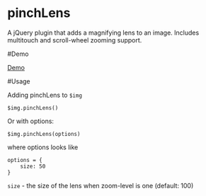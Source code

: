 pinchLens
=========

A jQuery plugin that adds a magnifying lens to an image. Includes multitouch and scroll-wheel zooming support.

#Demo

[Demo](http://htmlpreview.github.io/?https://github.com/moritzmhmk/pinchLens/blob/master/index.html)

#Usage

Adding pinchLens to `$img`

	$img.pinchLens()
	
Or with options:

	$img.pinchLens(options)

where options looks like

	options = {
    	size: 50
	}

`size` - the size of the lens when zoom-level is one (default: 100)

